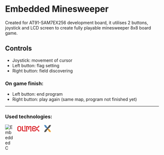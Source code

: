 # Embedded Minesweeper
Created for AT91-SAM7EX256 development board, it utilises 2 buttons, joystick and LCD screen to create fully playable minesweeper 8x8 board game.
## Controls
- Joystick: movement of cursor
- Left button: flag setting
- Right button: field discovering

### On game finish:

- Left button: end program
- Right button: play again (same map, program not finished yet)

---
### Used technologies:
[<img align="left" alt="EmbeddedC" width="26px" src="https://cdn.jsdelivr.net/gh/devicons/devicon/icons/embeddedc/embeddedc-original.svg" style="padding-right:10px;" />][embedded-c]
[<img align="left" alt="Olimex" width="80px" src="./readme-icons/olimex.png" style="padding-right:10px;" />][olimex]
[<img align="left" alt="EmbeddedC" width="26px" src="./readme-icons/crossworks-transparent.png" style="padding-right:10px;" />][crossworks]

[embedded-c]: https://en.wikipedia.org/wiki/Embedded_C
[olimex]: https://www.olimex.com
[crossworks]: https://www.rowley.co.uk/arm/index.htm
